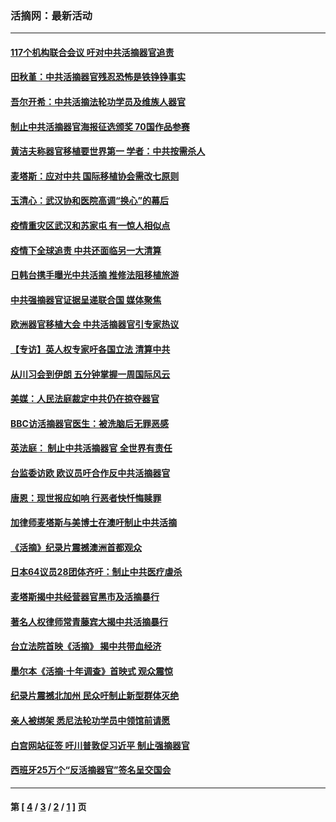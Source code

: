 ### 活摘网：最新活动
---
#### [117个机构联合会议 吁对中共活摘器官追责](../../pages/nf5883/n12775087.md?06090430) 
#### [田秋堇：中共活摘器官残忍恐怖是铁铮铮事实](../../pages/nf5883/n12702148.md?06090430) 
#### [吾尔开希：中共活摘法轮功学员及维族人器官](../../pages/nf5883/n12693197.md?06090430) 
#### [制止中共活摘器官海报征选颁奖 70国作品参赛](../../pages/nf5883/n12692050.md?06090430) 
#### [黄洁夫称器官移植要世界第一 学者：中共按需杀人](../../pages/nf5883/n12572329.md?06090430) 
#### [麦塔斯：应对中共 国际移植协会需改七原则](../../pages/nf5883/n12514711.md?06090430) 
#### [玉清心：武汉协和医院高调“换心”的幕后](../../pages/nf5883/n12298730.md?06090430) 
#### [疫情重灾区武汉和苏家屯 有一惊人相似点](../../pages/nf5883/n12150824.md?06090430) 
#### [疫情下全球追责 中共还面临另一大清算](../../pages/nf5883/n12070397.md?06090430) 
#### [日韩台携手曝光中共活摘 推修法阻移植旅游](../../pages/nf5883/n11712046.md?06090430) 
#### [中共强摘器官证据呈递联合国 媒体聚焦](../../pages/nf5883/n11546426.md?06090430) 
#### [欧洲器官移植大会 中共活摘器官引专家热议](../../pages/nf5883/n11539095.md?06090430) 
#### [【专访】英人权专家吁各国立法 清算中共](../../pages/nf5883/n11367315.md?06090430) 
#### [从川习会到伊朗 五分钟掌握一周国际风云](../../pages/nf5883/n11338520.md?06090430) 
#### [美媒：人民法庭裁定中共仍在掠夺器官](../../pages/nf5883/n11334897.md?06090430) 
#### [BBC访活摘器官医生：被洗脑后无罪恶感](../../pages/nf5883/n11335935.md?06090430) 
#### [英法庭： 制止中共活摘器官 全世界有责任](../../pages/nf5883/n11330691.md?06090430) 
#### [台监委访欧 欧议员吁合作反中共活摘器官](../../pages/nf5883/n11109190.md?06090430) 
#### [唐恩：现世报应如响 行恶者快忏悔赎罪](../../pages/nf5883/n11104016.md?06090430) 
#### [加律师麦塔斯与美博士在澳吁制止中共活摘](../../pages/nf5883/n10724764.md?06090430) 
#### [《活摘》纪录片震撼澳洲首都观众](../../pages/nf5883/n10722747.md?06090430) 
#### [日本64议员28团体齐吁：制止中共医疗虐杀](../../pages/nf5883/n10587757.md?06090430) 
#### [麦塔斯揭中共经营器官黑市及活摘暴行](../../pages/nf5883/n10442407.md?06090430) 
#### [著名人权律师常青藤宾大揭中共活摘暴行](../../pages/nf5883/n10318181.md?06090430) 
#### [台立法院首映《活摘》 揭中共带血经济](../../pages/nf5883/n9938847.md?06090430) 
#### [墨尔本《活摘·十年调查》首映式 观众震惊](../../pages/nf5883/n9522572.md?06090430) 
#### [纪录片震撼北加州 民众吁制止新型群体灭绝](../../pages/nf5883/n9188314.md?06090430) 
#### [亲人被绑架 悉尼法轮功学员中领馆前请愿](../../pages/nf5883/n9056753.md?06090430) 
#### [白宫网站征签 吁川普敦促习近平 制止强摘器官](../../pages/nf5883/n9009661.md?06090430) 
#### [西班牙25万个“反活摘器官”签名呈交国会](../../pages/nf5883/n8846163.md?06090430) 

---
#### 第 [ [4](./4.md?06090430) / [3](./3.md?06090430) / [2](./2.md?06090430) / [1](./1.md?06090430) ] 页
